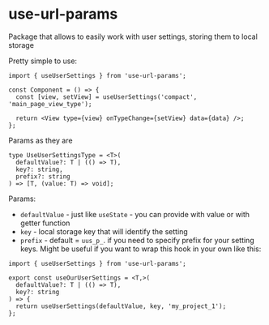 # use-url-params

Package that allows to easily work with user settings, storing them to local storage

Pretty simple to use:

```tsx
import { useUserSettings } from 'use-url-params';

const Component = () => {
  const [view, setView] = useUserSettings('compact', 'main_page_view_type');

  return <View type={view} onTypeChange={setView} data={data} />;
};
```

Params as they are

```tsx
type UseUserSettingsType = <T>(
  defaultValue?: T | (() => T),
  key?: string,
  prefix?: string
) => [T, (value: T) => void];
```

Params:

- `defaultValue` - just like `useState` - you can provide with value or with getter function
- `key` - local storage key that will identify the setting
- `prefix` - default = `uus_p_`. if you need to specify prefix for your setting keys. Might be useful if you want to wrap this hook in your own like this:

```tsx
import { useUserSettings } from 'use-url-params';

export const useOurUserSettings = <T,>(
  defaultValue?: T | (() => T),
  key?: string
) => {
  return useUserSettings(defaultValue, key, 'my_project_1');
};
```
